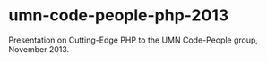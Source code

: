umn-code-people-php-2013
========================

Presentation on Cutting-Edge PHP to the UMN Code-People group, November 2013.
